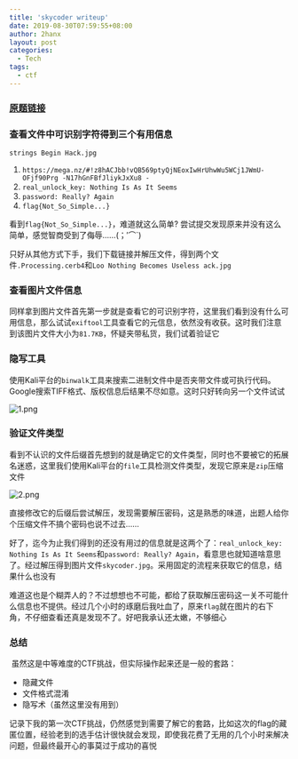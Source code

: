 ```yaml
---
title: 'skycoder writeup'
date: 2019-08-30T07:59:55+08:00
author: 2hanx
layout: post
categories:
  - Tech
tags:
  - ctf
---
```

### [原题链接](https://ctflearn.com/problems/142)

### 查看文件中可识别字符得到三个有用信息

`strings Begin Hack.jpg`

  1. `https://mega.nz/#!z8hACJbb!vQB569ptyQjNEoxIwHrUhwWu5WCj1JWmU-OFjf90Prg -N17hGnFBfJliykJxXu8 -`
  2. `real_unlock_key: Nothing Is As It Seems`
  3. `password: Really? Again`
  4. `flag{Not_So_Simple...}`

看到`flag{Not_So_Simple...}`，难道就这么简单? 尝试提交发现原来并没有这么简单，感觉智商受到了侮辱……(；′⌒\`)

只好从其他方式下手，我们下载链接并解压文件，得到两个文件`.Processing.cerb4`和`Loo Nothing Becomes Useless ack.jpg`

### 查看图片文件信息

​ 同样拿到图片文件首先第一步就是查看它的可识别字符，这里我们看到没有什么可用信息，那么试试`exiftool`工具查看它的元信息，依然没有收获。这时我们注意到该图片文件大小为`81.7KB`，怀疑夹带私货，我们试着验证它

### 隐写工具

​ 使用Kali平台的`binwalk`工具来搜索二进制文件中是否夹带文件或可执行代码。Google搜索TIFF格式、版权信息后结果不尽如意。这时只好转向另一个文件试试

![1.png](https://i.loli.net/2019/08/30/YfRP1AQroxNIO3n.png) 

### 验证文件类型

​ 看到不认识的文件后缀首先想到的就是确定它的文件类型，同时也不要被它的拓展名迷惑，这里我们使用Kali平台的`file`工具检测文件类型，发现它原来是`zip`压缩文件

![2.png](https://i.loli.net/2019/08/30/boefwK96rH4aGc1.png) 

直接修改它的后缀后尝试解压，发现需要解压密码，这是熟悉的味道，出题人给你个压缩文件不搞个密码也说不过去……

​ 好了，迄今为止我们得到的还没有用过的信息就是这两个了：`real_unlock_key: Nothing Is As It Seems`和`password: Really? Again`，看意思也就知道啥意思了。经过解压得到图片文件`skycoder.jpg`。采用固定的流程来获取它的信息，结果什么也没有

​ 难道这也是个糊弄人的？不过想想也不可能，都给了获取解压密码这一关不可能什么信息也不提供。经过几个小时的琢磨后我吐血了，原来`flag`就在图片的右下角，不仔细查看还真是发现不了。好吧我承认还太嫩，不够细心

### 总结

​ 虽然这是中等难度的CTF挑战，但实际操作起来还是一般的套路：

  * 隐藏文件
  * 文件格式混淆
  * 隐写术（虽然这里没有用到）

记录下我的第一次CTF挑战，仍然感觉到需要了解它的套路，比如这次的flag的藏匿位置，经验老到的选手估计很快就会发现，即使我花费了无用的几个小时来解决问题，但最终最开心的事莫过于成功的喜悦